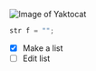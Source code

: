 ![Image of Yaktocat](https://octodex.github.com/images/yaktocat.png)
``` java
str f = "";
```
- [x] Make a list
- [ ] Edit list
